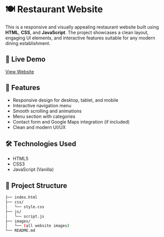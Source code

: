 # 🍽️ Restaurant Website

This is a responsive and visually appealing restaurant website built using **HTML**, **CSS**, and **JavaScript**. The project showcases a clean layout, engaging UI elements, and interactive features suitable for any modern dining establishment.

## 🚀 Live Demo
[View Website]([[https://your-github-username.github.io/your-repo-name/](https://github.com/subairnifras/restaurant-website-project-1/)](https://github.com/subairnifras/restaurant-website-project-1/blob/36da6ca65a27ed753f8114da744e96c8ac53b5bb/Screenshot%202025-07-27%20000021.png))  

## 📸 Features

- Responsive design for desktop, tablet, and mobile
- Interactive navigation menu
- Smooth scrolling and animations
- Menu section with categories
- Contact form and Google Maps integration (if included)
- Clean and modern UI/UX

## 🛠️ Technologies Used

- HTML5
- CSS3
- JavaScript (Vanilla)

## 📁 Project Structure

```bash
├── index.html
├── css/
│   └── style.css
├── js/
│   └── script.js
├── images/
│   └── (all website images)
└── README.md
